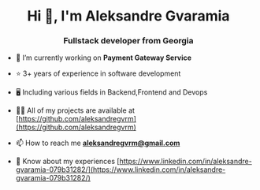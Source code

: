 <h1 align="center">Hi 👋, I'm Aleksandre Gvaramia</h1>
<h3 align="center">Fullstack developer from Georgia</h3>

- 🔭 I’m currently working on **Payment Gateway Service**

- ⭐ 3+ years of experience in software development

- 🖥️ Including various fields in Backend,Frontend and Devops

- 👨‍💻 All of my projects are available at [https://github.com/aleksandregvrm](https://github.com/aleksandregvrm)

- 📫 How to reach me **aleksandregvrm@gmail.com**

- 📄 Know about my experiences [https://www.linkedin.com/in/aleksandre-gvaramia-079b31282/](https://www.linkedin.com/in/aleksandre-gvaramia-079b31282/)



